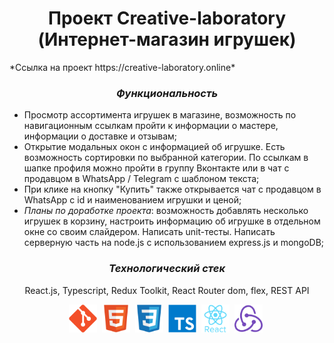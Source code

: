 <h1 align="center"> Проект Creative-laboratory (Интернет-магазин игрушек)</h1>
*Ссылка на проект https://creative-laboratory.online*

<h3 align="center"><i>Функциональность</i></h3>

- Просмотр ассортимента игрушек в магазине, возможность по навигационным ссылкам пройти к информации о мастере, информации о доставке и отзывам;
- Открытие модальных окон с информацией об игрушке. Есть возможность сортировки по выбранной категории. По ссылкам в шапке профиля можно пройти в группу Вконтакте или в чат с продавцом в WhatsApp / Telegram с шаблоном текста;
- При клике на кнопку "Купить" также открывается чат с продавцом в WhatsApp с id и наименованием игрушки и ценой;
- *Планы по доработке проекта*: возможность добавлять несколько игрушек в корзину, настроить информацию об игрушке в отдельном окне со своим слайдером. Написать unit-тесты. Написать серверную часть на node.js с использованием express.js и mongoDB;

<h3 align="center"><i>Технологический стек</i></h3>
<p align="center">React.js, Typescript, Redux Toolkit, React Router dom, flex, REST API</p>

<div align="center">
  <img src="https://github.com/devicons/devicon/blob/master/icons/git/git-original.svg" title="git" alt="git" width="45" height="45"/>&nbsp
  <img src="https://github.com/devicons/devicon/blob/master/icons/html5/html5-original.svg" title="html5" alt="html5" width="45" height="45"/>&nbsp
  <img src="https://github.com/devicons/devicon/blob/master/icons/css3/css3-original.svg" title="css" alt="css" width="45" height="45"/>&nbsp
  <img src="https://github.com/devicons/devicon/blob/master/icons/typescript/typescript-original.svg" title="typescript" alt="typescript" width="45" height="45"/>&nbsp
  <img src="https://github.com/devicons/devicon/blob/master/icons/react/react-original-wordmark.svg" title="reactjs" alt="reactjs" width="45" height="45"/>&nbsp
  <img src="https://github.com/devicons/devicon/blob/master/icons/redux/redux-original.svg" title="redux" alt="redux" width="45" height="45"/>&nbsp;
</div>
